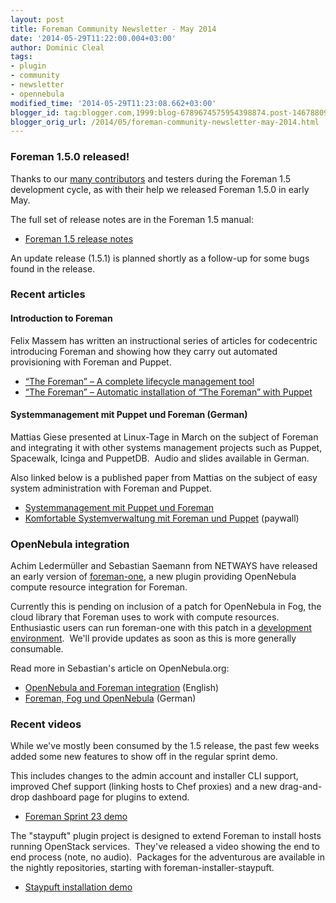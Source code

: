 ```yaml
---
layout: post
title: Foreman Community Newsletter - May 2014
date: '2014-05-29T11:22:00.004+03:00'
author: Dominic Cleal
tags:
- plugin
- community
- newsletter
- opennebula
modified_time: '2014-05-29T11:23:08.662+03:00'
blogger_id: tag:blogger.com,1999:blog-6789674575954398874.post-1467880936542123519
blogger_orig_url: /2014/05/foreman-community-newsletter-may-2014.html
---
```


<!--more-->

### Foreman 1.5.0 released!

Thanks to our [many
contributors](http://theforeman.org/manuals/1.5/index.html#Contributors)
and testers during the Foreman 1.5 development cycle, as with their help
we released Foreman 1.5.0 in early May.  
  
The full set of release notes are in the Foreman 1.5 manual:  

-   [Foreman 1.5 release
    notes](http://theforeman.org/manuals/1.5/index.html#Releasenotesfor1.5) 

An update release (1.5.1) is planned shortly as a follow-up for some
bugs found in the release.  
  

### Recent articles

#### Introduction to Foreman

Felix Massem has written an instructional series of articles for
codecentric introducing Foreman and showing how they carry out automated
provisioning with Foreman and Puppet.  

-   [“The Foreman” – A complete lifecycle management
    tool](https://blog.codecentric.de/en/2014/04/foreman-complete-lifecycle-management-tool/)
-   [“The Foreman” – Automatic installation of “The Foreman” with
    Puppet](https://blog.codecentric.de/en/2014/05/foreman-automatic-installation-foreman-puppet/)

#### Systemmanagement mit Puppet und Foreman (German)

Mattias Giese presented at Linux-Tage in March on the subject of Foreman
and integrating it with other systems management projects such as
Puppet, Spacewalk, Icinga and PuppetDB.  Audio and slides available in
German.  
  
Also linked below is a published paper from Mattias on the subject of
easy system administration with Foreman and Puppet.  

-   [Systemmanagement mit Puppet und
    Foreman](http://chemnitzer.linux-tage.de/2014/en/vortraege/detail/227)
-   [Komfortable Systemverwaltung mit Foreman und
    Puppet](https://www.heise.de/artikel-archiv/ix/2013/12/072_Ordnung-auf-der-Baustelle) (paywall)

  

### OpenNebula integration

Achim Ledermüller and Sebastian Saemann from NETWAYS have released an
early version of [foreman-one](https://github.com/NETWAYS/foreman-one),
a new plugin providing OpenNebula compute resource integration for
Foreman.  
  
Currently this is pending on inclusion of a patch for OpenNebula in Fog,
the cloud library that Foreman uses to work with compute resources. 
Enthusiastic users can run foreman-one with this patch in a [development
environment](http://theforeman.org/contribute.html).  We'll provide
updates as soon as this is more generally consumable.  
  
Read more in Sebastian's article on OpenNebula.org:  

-   [OpenNebula and Foreman
    integration](http://opennebula.org/foreman-integration/) (English)
-   [Foreman, Fog und
    OpenNebula](https://blog.netways.de/2014/05/20/foreman-fog-und-opennebula/) (German)

  

### Recent videos

While we've mostly been consumed by the 1.5 release, the past few weeks
added some new features to show off in the regular sprint demo.  
  
This includes changes to the admin account and installer CLI support,
improved Chef support (linking hosts to Chef proxies) and a new
drag-and-drop dashboard page for plugins to extend.  

-   [Foreman Sprint 23
    demo](https://www.youtube.com/watch?v=723hOFocd8o)

The "staypuft" plugin project is designed to extend Foreman to install
hosts running OpenStack services.  They've released a video showing the
end to end process (note, no audio).  Packages for the adventurous are
available in the nightly repositories, starting with
foreman-installer-staypuft.  

-   [Staypuft installation
    demo](https://www.youtube.com/watch?v=W1deqJz7q1w)
